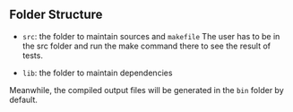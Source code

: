 ## Folder Structure

- `src`: the folder to maintain sources and `makefile`
The user has to be in the src folder and run the make command there to see the result of tests.

- `lib`: the folder to maintain dependencies

Meanwhile, the compiled output files will be generated in the `bin` folder by default.
